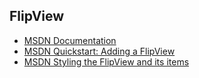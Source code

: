 ## FlipView
- [MSDN Documentation](http://msdn.microsoft.com/en-us/library/windows/apps/xaml/br211711.aspx)
- [MSDN Quickstart: Adding a FlipView](http://msdn.microsoft.com/en-us/library/windows/apps/hh465425.aspx)
- [MSDN Styling the FlipView and its items ](http://msdn.microsoft.com/en-us/library/windows/apps/jj863144.aspx)
